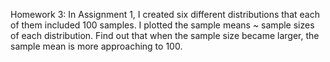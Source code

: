 Homework 3:
In Assignment 1, I created six different distributions that each of them included 100 samples. I plotted the sample means ~ sample sizes of each distribution. Find out that when the sample size became larger, the sample mean is more approaching to 100.
